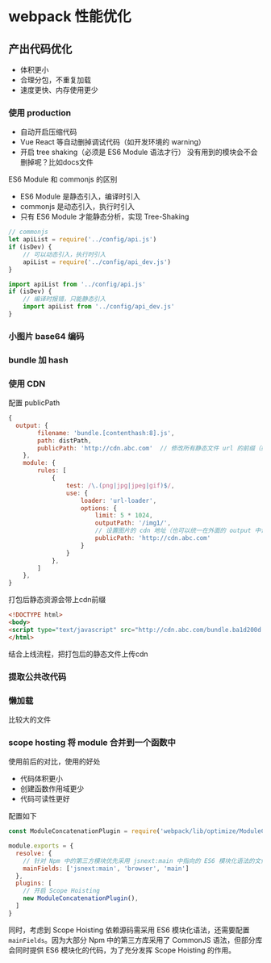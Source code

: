 # webpack 性能优化

## 产出代码优化
- 体积更小
- 合理分包，不重复加载
- 速度更快、内存使用更少
### 使用 production

- 自动开启压缩代码
- Vue React 等自动删掉调试代码（如开发环境的 warning）
- 开启 tree shaking（必须是 ES6 Module 语法才行） 没有用到的模块会不会删掉呢？比如docs文件

ES6 Module 和 commonjs 的区别

- ES6 Module 是静态引入，编译时引入
- commonjs 是动态引入，执行时引入
- 只有 ES6 Module 才能静态分析，实现 Tree-Shaking

```js
// commonjs
let apiList = require('../config/api.js')
if (isDev) {
    // 可以动态引入，执行时引入
    apiList = require('../config/api_dev.js')
}
```

```js
import apiList from '../config/api.js'
if (isDev) {
    // 编译时报错，只能静态引入
    import apiList from '../config/api_dev.js'
}
```

### 小图片 base64 编码

### bundle 加 hash

### 使用 CDN

配置 publicPath
```js
{
  output: {
        filename: 'bundle.[contenthash:8].js',
        path: distPath,
        publicPath: 'http://cdn.abc.com'  // 修改所有静态文件 url 的前缀（如 cdn 域名），
    },
    module: {
        rules: [
            {
                test: /\.(png|jpg|jpeg|gif)$/,
                use: {
                    loader: 'url-loader',
                    options: {
                        limit: 5 * 1024,
                        outputPath: '/img1/',
                        // 设置图片的 cdn 地址（也可以统一在外面的 output 中设置，那将作用于所有静态资源）
                        publicPath: 'http://cdn.abc.com'
                    }
                }
            },
        ]
    },
}
```
打包后静态资源会带上cdn前缀
```html
<!DOCTYPE html>
<body>
<script type="text/javascript" src="http://cdn.abc.com/bundle.ba1d200d.js"></script></body>
</html>
```
结合上线流程，把打包后的静态文件上传cdn

### 提取公共改代码

### 懒加载
比较大的文件
### scope hosting 将 module 合并到一个函数中

使用前后的对比，使用的好处
- 代码体积更小
- 创建函数作用域更少
- 代码可读性更好

配置如下

```js
const ModuleConcatenationPlugin = require('webpack/lib/optimize/ModuleConcatenationPlugin')

module.exports = {
  resolve: {
    // 针对 Npm 中的第三方模块优先采用 jsnext:main 中指向的 ES6 模块化语法的文件
    mainFields: ['jsnext:main', 'browser', 'main']
  },
  plugins: [
    // 开启 Scope Hoisting
    new ModuleConcatenationPlugin(),
  ]
}
```

同时，考虑到 Scope Hoisting 依赖源码需采用 ES6 模块化语法，还需要配置 `mainFields`。因为大部分 Npm 中的第三方库采用了 CommonJS 语法，但部分库会同时提供 ES6 模块化的代码，为了充分发挥 Scope Hoisting 的作用。
